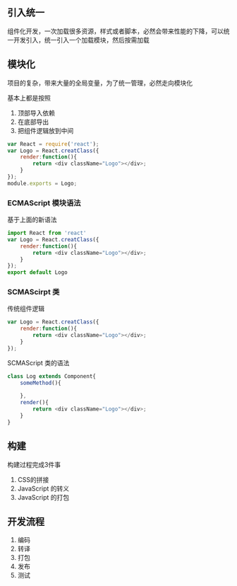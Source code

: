 ## 引入统一

组件化开发，一次加载很多资源，样式或者脚本，必然会带来性能的下降，可以统一开发引入，统一引入一个加载模块，然后按需加载

## 模块化

项目的复杂，带来大量的全局变量，为了统一管理，必然走向模块化

基本上都是按照

1. 顶部导入依赖
2. 在底部导出
3. 把组件逻辑放到中间

```javascript
var React = require('react');
var Logo = React.creatClass({
    render:function(){
        return <div className="Logo"></div>;
    }
});
module.exports = Logo;
```

### ECMAScript 模块语法

基于上面的新语法

```javascript
import React from 'react'
var Logo = React.creatClass({
    render:function(){
        return <div className="Logo"></div>;
    }
});
export default Logo
```

### SCMAScirpt 类

传统组件逻辑

```javascript
var Logo = React.creatClass({
    render:function(){
        return <div className="Logo"></div>;
    }
});
```

SCMAScript 类的语法

```javascript
class Log extends Component{
    someMethod(){
        
    },
    render(){
        return <div className="Logo"></div>;
    }
}
```

## 构建

构建过程完成3件事

1. CSS的拼接
2. JavaScript 的转义
3. JavaScript 的打包



## 开发流程

1. 编码
2. 转译
3. 打包
4. 发布
5. 测试
